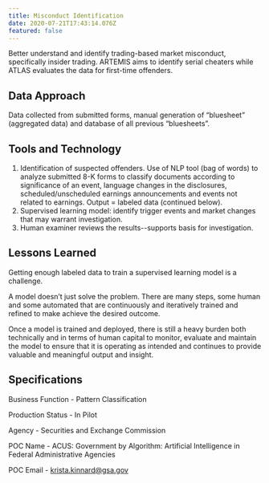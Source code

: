 ```yaml
---
title: Misconduct Identification
date: 2020-07-21T17:43:14.076Z
featured: false
---
```

Better understand and identify trading-based market misconduct, specifically insider trading. ARTEMIS aims to identify serial cheaters while ATLAS evaluates the data for first-time offenders.

## Data Approach

Data collected from submitted forms, manual generation of “bluesheet” (aggregated data) and database of all previous “bluesheets”.

## Tools and Technology

1. Identification of suspected offenders. Use of NLP tool (bag of words) to analyze submitted 8-K forms to classify documents according to significance of an event, language changes in the disclosures, scheduled/unscheduled earnings announcements and events not related to earnings. Output = labeled data (continued below).
2. Supervised learning model: identify trigger events and market changes that may warrant investigation. 
3. Human examiner reviews the results--supports basis for investigation.

## Lessons Learned

Getting enough labeled data to train a supervised learning model is a challenge.

A model doesn’t just solve the problem. There are many steps, some human and some automated that are continuously and iteratively trained and refined to make achieve the desired outcome.

Once a model is trained and deployed, there is still a heavy burden both technically and in terms of human capital to monitor, evaluate and maintain the model to ensure that it is operating as intended and continues to provide valuable and meaningful output and insight.

## Specifications

Business Function - Pattern Classification

Production Status - In Pilot

Agency - Securities and Exchange Commission

POC Name - ACUS: Government by Algorithm: Artificial Intelligence in Federal Administrative Agencies

POC Email - krista.kinnard@gsa.gov